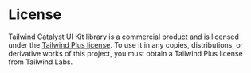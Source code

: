 # License

Tailwind Catalyst UI Kit library is a commercial product and is licensed under the [Tailwind Plus license](https://tailwindcss.com/plus/license). To use it in any copies, distributions, or derivative works of this project, you must obtain a Tailwind Plus license from Tailwind Labs.